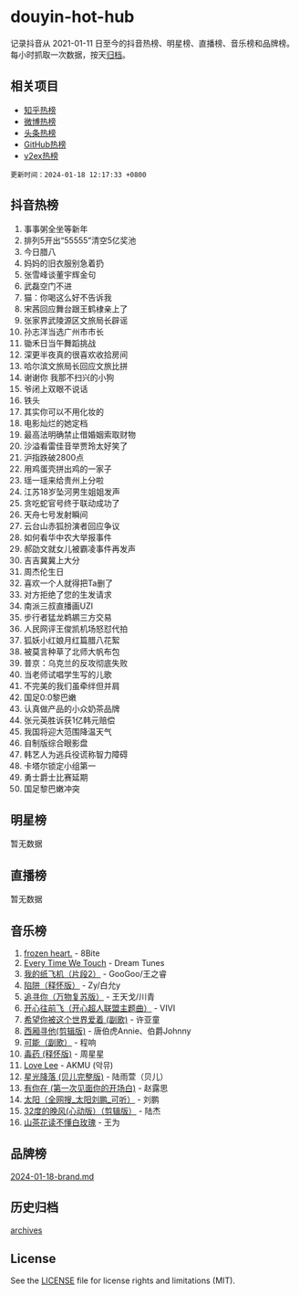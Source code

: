 # douyin-hot-hub

记录抖音从 2021-01-11 日至今的抖音热榜、明星榜、直播榜、音乐榜和品牌榜。每小时抓取一次数据，按天[归档](archives)。

## 相关项目

- [知乎热榜](https://github.com/lonnyzhang423/zhihu-hot-hub)
- [微博热榜](https://github.com/lonnyzhang423/weibo-hot-hub)
- [头条热榜](https://github.com/lonnyzhang423/toutiao-hot-hub)
- [GitHub热榜](https://github.com/lonnyzhang423/github-hot-hub)
- [v2ex热榜](https://github.com/lonnyzhang423/v2ex-hot-hub)


`更新时间：2024-01-18 12:17:33 +0800`

## 抖音热榜

1. 事事粥全坐等新年
1. 排列5开出“55555”清空5亿奖池
1. 今日腊八
1. 妈妈的旧衣服别急着扔
1. 张雪峰谈董宇辉金句
1. 武磊空门不进
1. 猫：你喝这么好不告诉我
1. 宋茜回应舞台跟王鹤棣亲上了
1. 张家界武陵源区文旅局长辟谣
1. 孙志洋当选广州市市长
1. 锄禾日当午舞蹈挑战
1. 深更半夜真的很喜欢收拾房间
1. 哈尔滨文旅局长回应文旅比拼
1. 谢谢你 我那不扫兴的小狗
1. 爷闭上双眼不说话
1. 铁头
1. 其实你可以不用化妆的
1. 电影灿烂的她定档
1. 最高法明确禁止借婚姻索取财物
1. 沙溢看雷佳音举贾玲太好笑了
1. 沪指跌破2800点
1. 用鸡蛋壳拼出鸡的一家子
1. 瑶一瑶来给贵州上分啦
1. 江苏18岁坠河男生姐姐发声
1. 贪吃蛇官号终于联动成功了
1. 天舟七号发射瞬间
1. 云台山赤狐扮演者回应争议
1. 如何看华中农大举报事件
1. 郝劭文就女儿被霸凌事件再发声
1. 吉吉冀冀上大分
1. 周杰伦生日
1. 喜欢一个人就得把Ta删了
1. 对方拒绝了您的生发请求
1. 南派三叔直播画UZI
1. 步行者猛龙鹈鹕三方交易
1. 人民网评王俊凯机场怒怼代拍
1. 狐妖小红娘月红篇腊八花絮
1. 被莫言种草了北师大帆布包
1. 普京：乌克兰的反攻彻底失败
1. 当老师试唱学生写的儿歌
1. 不完美的我们虽牵绊但并肩
1. 国足0:0黎巴嫩
1. 认真做产品的小众奶茶品牌
1. 张元英胜诉获1亿韩元赔偿
1. 我国将迎大范围降温天气
1. 自制版综合眼影盘
1. 韩艺人为逃兵役谎称智力障碍
1. 卡塔尔锁定小组第一
1. 勇士爵士比赛延期
1. 国足黎巴嫩冲突

## 明星榜

暂无数据

## 直播榜

暂无数据

## 音乐榜

1. [frozen heart.](https://sf3-cdn-tos.douyinstatic.com/obj/tos-cn-ve-2774/oIIWJfyjIACZA9zQMtnJ6hQQhFC4vhCupoRBsO) - 8Bite
1. [Every Time We Touch](https://sf86-cdn-tos.douyinstatic.com/obj/tos-cn-ve-2774/ogN6lUKQeBBfEVhIOMikG1CcJjugxk1tztZyhP) - Dream Tunes
1. [我的纸飞机（片段2）](https://sf3-cdn-tos.douyinstatic.com/obj/tos-cn-ve-2774/oM2ZrKcg2CD5AeRB2gkeXOFB1IxAGJdZPazYHf) - GooGoo/王之睿
1. [陷阱（释怀版）](https://sf86-cdn-tos.douyinstatic.com/obj/tos-cn-ve-2774/oE8C21LeZrzKLDFfQYgMzx4GAIHageG5IzayY7) - Zy/白允y
1. [追寻你（万物复苏版）](https://sf86-cdn-tos.douyinstatic.com/obj/tos-cn-ve-2774/oYeAZJsbjIDit9APmBg8u6uDUQnHmoCf3gbo74) - 王天戈/川青
1. [开心往前飞（开心超人联盟主题曲）](https://sf86-cdn-tos.douyinstatic.com/obj/tos-cn-ve-2774/9d8fb7c82cf1421fb93a9fe925275e0a) - VIVI
1. [希望你被这个世界爱着 (副歌)](https://sf86-cdn-tos.douyinstatic.com/obj/tos-cn-ve-2774/oUHCmWQfZlE3QQBKBeD8rCFLpJzPgCpImhsxMt) - 许亚童
1. [西厢寻他(剪辑版)](https://sf86-cdn-tos.douyinstatic.com/obj/tos-cn-ve-2774/oUsAVfAQKlRNxEv5qxvIB8o5qmIWUcXbzJKJhw) - 唐伯虎Annie、伯爵Johnny
1. [可能（副歌）](https://sf86-cdn-tos.douyinstatic.com/obj/tos-cn-ve-2774/cde1731888894259b333569393c2fb51) - 程响
1. [毒药 (释怀版)](https://sf86-cdn-tos.douyinstatic.com/obj/tos-cn-ve-2774/oYILMEAzspdZBIzy4frJNB8ZHPHWAhiwowd4Ad) - 周星星
1. [Love Lee](https://sf6-cdn-tos.douyinstatic.com/obj/tos-cn-ve-2774/o05GbkJGbCBTdDnMtB0fwOYgkeZp23vrWQDQBS) - AKMU (악뮤)
1. [星光降落 (贝儿完整版)](https://sf86-cdn-tos.douyinstatic.com/obj/tos-cn-ve-2774/okwB9hAwyAtsFFkFBzAX1hOOfQuIoMNs0W2Mwr) - 陆雨萱（贝儿）
1. [有你在 (第一次见面你的开场白)](https://sf3-cdn-tos.douyinstatic.com/obj/tos-cn-ve-2774/oAthrQ3ClJBfI57uBoFEgNDYtNCZ0TSYQQfxQ0) - 赵露思
1. [太阳（全网搜_太阳刘鹏_可听）](https://sf3-cdn-tos.douyinstatic.com/obj/tos-cn-ve-2774/ogWbyIQnlBFImVbeDocRdCIYtBHlbJXgfZMvgz) - 刘鹏
1. [32度的晚风(心动版）（剪辑版）](https://sf86-cdn-tos.douyinstatic.com/obj/tos-cn-ve-2774/owNyabsyWdzUulxhoJfK8IBXgp0UMQAHpvGh2B) - 陆杰
1. [山茶花读不懂白玫瑰](https://sf3-cdn-tos.douyinstatic.com/obj/tos-cn-ve-2774/osfn8B7DktrRHEPJgPCfDbw7QDQEkwC16BxZg9) - 王为

## 品牌榜

[2024-01-18-brand.md](archives/2024-01-18-brand.md)

## 历史归档

[archives](archives)

## License

See the [LICENSE](LICENSE) file for license rights and limitations (MIT).
